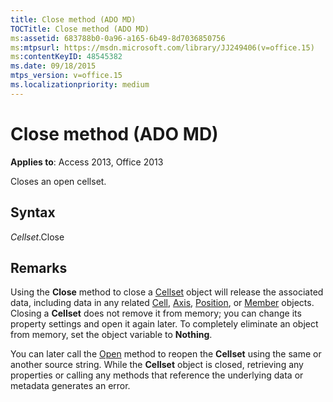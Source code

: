 ```yaml
---
title: Close method (ADO MD)
TOCTitle: Close method (ADO MD)
ms:assetid: 683788b0-0a96-a165-6b49-8d7036850756
ms:mtpsurl: https://msdn.microsoft.com/library/JJ249406(v=office.15)
ms:contentKeyID: 48545382
ms.date: 09/18/2015
mtps_version: v=office.15
ms.localizationpriority: medium
---
```


# Close method (ADO MD)


**Applies to**: Access 2013, Office 2013

Closes an open cellset.

## Syntax

*Cellset*.Close

## Remarks

Using the **Close** method to close a [Cellset](cellset-object-ado-md.md) object will release the associated data, including data in any related [Cell](cell-object-ado-md.md), [Axis](axis-object-ado-md.md), [Position](position-object-ado-md.md), or [Member](member-object-ado-md.md) objects. Closing a **Cellset** does not remove it from memory; you can change its property settings and open it again later. To completely eliminate an object from memory, set the object variable to **Nothing**.

You can later call the [Open](open-method-ado-md.md) method to reopen the **Cellset** using the same or another source string. While the **Cellset** object is closed, retrieving any properties or calling any methods that reference the underlying data or metadata generates an error.

